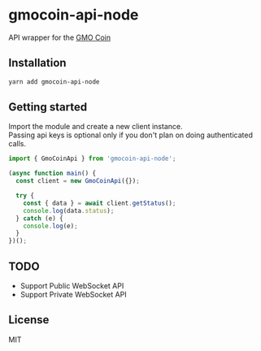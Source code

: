 # gmocoin-api-node

API wrapper for the [GMO Coin](https://coin.z.com/jp/)

## Installation

```bash
yarn add gmocoin-api-node
```

## Getting started

Import the module and create a new client instance.  
Passing api keys is optional only if you don't plan on doing authenticated calls.

```ts
import { GmoCoinApi } from 'gmocoin-api-node';

(async function main() {
  const client = new GmoCoinApi({});

  try {
    const { data } = await client.getStatus();
    console.log(data.status);
  } catch (e) {
    console.log(e);
  }
})();
```

## TODO

- Support Public WebSocket API
- Support Private WebSocket API

## License
MIT